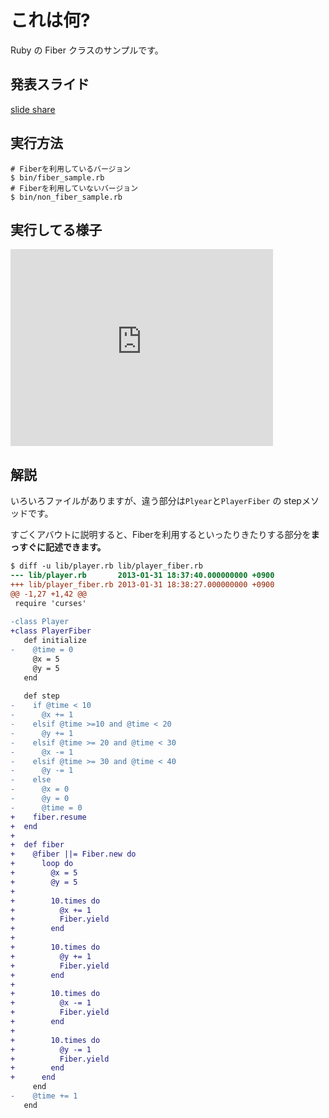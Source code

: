 # これは何?

Ruby の Fiber クラスのサンプルです。

## 発表スライド

[slide share](http://www.slideshare.net/TomohikoHimura/hiroshimarb-027fiber)

## 実行方法

```
# Fiberを利用しているバージョン
$ bin/fiber_sample.rb
# Fiberを利用していないバージョン
$ bin/non_fiber_sample.rb
```

## 実行してる様子

<iframe width="420" height="315" src="http://www.youtube.com/embed/UOIOVLrBDEA" frameborder="0" allowfullscreen></iframe>

## 解説

いろいろファイルがありますが、違う部分は`Plyear`と`PlayerFiber` の stepメソッドです。

すごくアバウトに説明すると、Fiberを利用するといったりきたりする部分を**まっすぐに記述できます。**

```diff
$ diff -u lib/player.rb lib/player_fiber.rb
--- lib/player.rb       2013-01-31 18:37:40.000000000 +0900
+++ lib/player_fiber.rb 2013-01-31 18:38:27.000000000 +0900
@@ -1,27 +1,42 @@
 require 'curses'
 
-class Player
+class PlayerFiber
   def initialize
-    @time = 0
     @x = 5
     @y = 5
   end
 
   def step
-    if @time < 10
-      @x += 1
-    elsif @time >=10 and @time < 20
-      @y += 1
-    elsif @time >= 20 and @time < 30
-      @x -= 1
-    elsif @time >= 30 and @time < 40
-      @y -= 1
-    else
-      @x = 0
-      @y = 0
-      @time = 0
+    fiber.resume
+  end
+
+  def fiber
+    @fiber ||= Fiber.new do
+      loop do
+        @x = 5
+        @y = 5
+
+        10.times do
+          @x += 1
+          Fiber.yield
+        end
+
+        10.times do
+          @y += 1
+          Fiber.yield
+        end
+
+        10.times do
+          @x -= 1
+          Fiber.yield
+        end
+
+        10.times do
+          @y -= 1
+          Fiber.yield
+        end
+      end
     end
-    @time += 1
   end
```
